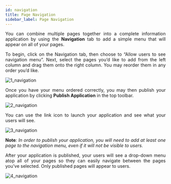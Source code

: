 ```yaml
---
id: navigation
title: Page Navigation
sidebar_label: Page Navigation
---
```


<div style="text-align: justify">

You can combine multiple pages together into a complete information application by using the **Navigation** tab to add a simple menu that will appear on all of your pages.

To begin, click on the Navigation tab, then choose to “Allow users to see navigation menu”. Next, select the pages you’d like to add from the left column and drag them onto the right column. You may reorder them in any order you’d like.

![1_navigation](https://s3.amazonaws.com/cdn.qrvey.com/documentation_assets/ui-docs/builders/3.4.5.2_navigation/1_navigation.png#thumbnail)

Once you have your menu ordered correctly, you may then publish your application by clicking **Publish Application** in the top toolbar.

![2_navigation](https://s3.amazonaws.com/cdn.qrvey.com/documentation_assets/ui-docs/builders/3.4.5.2_navigation/2_navigation.png#thumbnail-40)

You can use the link icon to launch your application and see what your users will see.

![3_navigation](https://s3.amazonaws.com/cdn.qrvey.com/documentation_assets/ui-docs/builders/3.4.5.2_navigation/3_navigation.png#thumbnail-20)

**Note**_: In order to publish your application, you will need to add at least one page to the navigation menu, even if it will not be visible to users._

After your application is published, your users will see a drop-down menu atop all of your pages so they can easily navigate between the pages you’ve selected. Only published pages will appear to users.

![4_navigation](https://s3.amazonaws.com/cdn.qrvey.com/documentation_assets/ui-docs/builders/3.4.5.2_navigation/4_navigation.png#thumbnail-40)
